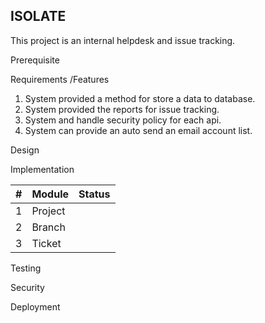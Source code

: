 ISOLATE
---

This project is an internal helpdesk and issue tracking.


Prerequisite

Requirements /Features
1. System provided a method for store a data to database.
2. System provided the reports for issue tracking.
3. System and handle security policy for each api.
4. System can provide an auto send an email account list.

Design

Implementation

|#|Module|Status|
|---|---|---|
|1|Project||
|2|Branch||
|3|Ticket||

Testing

Security

Deployment